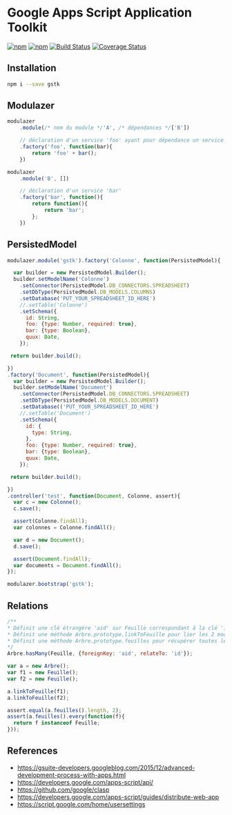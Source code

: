 # Google Apps Script Application Toolkit
[![npm](https://img.shields.io/npm/v/gstk.svg)](https://www.npmjs.com/package/gstk)
[![npm](https://img.shields.io/npm/dm/gstk.svg)](https://www.npmjs.com/package/gstk)
[![Build Status](https://travis-ci.org/gabrielvv/gstk.svg?branch=master)](https://travis-ci.org/gabrielvv/gstk)
[![Coverage Status](https://coveralls.io/repos/gabrielvv/gstk/badge.svg?branch=master)](https://coveralls.io/r/gabrielvv/gstk?branch=master)

## Installation

```sh
npm i --save gstk
```

## Modulazer

```js
modulazer
    .module(/* nom du module */'A', /* dépendances */['B'])

    // déclaration d'un service 'foo' ayant pour dépendance un service 'bar'
    .factory('foo', function(bar){
        return 'foo' + bar();
    })

modulazer
    .module('B', [])

    // déclaration d'un service 'bar'
    .factory('bar', function(){
        return function(){
            return 'bar';
        };
    })
```

## PersistedModel

```js
modulazer.module('gstk').factory('Colonne', function(PersistedModel){

  var builder = new PersistedModel.Builder();
  builder.setModelName('Colonne')
    .setConnector(PersistedModel.DB_CONNECTORS.SPREADSHEET)
    .setDbType(PersistedModel.DB_MODELS.COLUMNS)
    .setDatabase('PUT_YOUR_SPREADSHEET_ID_HERE')
    //.setTable('Colonne')
    .setSchema({
      id: String,
      foo: {type: Number, required: true},
      bar: {type: Boolean},
      quux: Date,
    });

 return builder.build();

})
.factory('Document', function(PersistedModel){
  var builder = new PersistedModel.Builder();
  builder.setModelName('Document')
    .setConnector(PersistedModel.DB_CONNECTORS.SPREADSHEET)
    .setDbType(PersistedModel.DB_MODELS.DOCUMENT)
    .setDatabase(('PUT_YOUR_SPREADSHEET_ID_HERE')
    //.setTable('Document')
    .setSchema({
      id: {
        type: String,
      },
      foo: {type: Number, required: true},
      bar: {type: Boolean},
      quux: Date,
    });

 return builder.build();

})
.controller('test', function(Document, Colonne, assert){
  var c = new Colonne();
  c.save();

  assert(Colonne.findAll);
  var colonnes = Colonne.findAll();

  var d = new Document();
  d.save();

  assert(Document.findAll);
  var documents = Document.findAll();
});

modulazer.bootstrap('gstk');
```

## Relations

```js
/**
* Définit une clé étrangère 'aid' sur Feuille correspondant à la clé 'id' de l'Arbre
* Définit une méthode Arbre.prototype.linkToFeuille pour lier les 2 modèles
* Définit une méthode Arbre.prototype.feuilles pour récupérer toutes les feuilles de l'Arbre
*/
Arbre.hasMany(Feuille, {foreignKey: 'aid', relateTo: 'id'});

var a = new Arbre();
var f1 = new Feuille();
var f2 = new Feuille();

a.linkToFeuille(f1);
a.linkToFeuille(f2);

assert.equal(a.feuilles().length, 2);
assert(a.feuilles().every(function(f){
  return f instanceof Feuille;
}));
```

## References

* https://gsuite-developers.googleblog.com/2015/12/advanced-development-process-with-apps.html
* https://developers.google.com/apps-script/api/
* https://github.com/google/clasp
* https://developers.google.com/apps-script/guides/distribute-web-app
* https://script.google.com/home/usersettings

